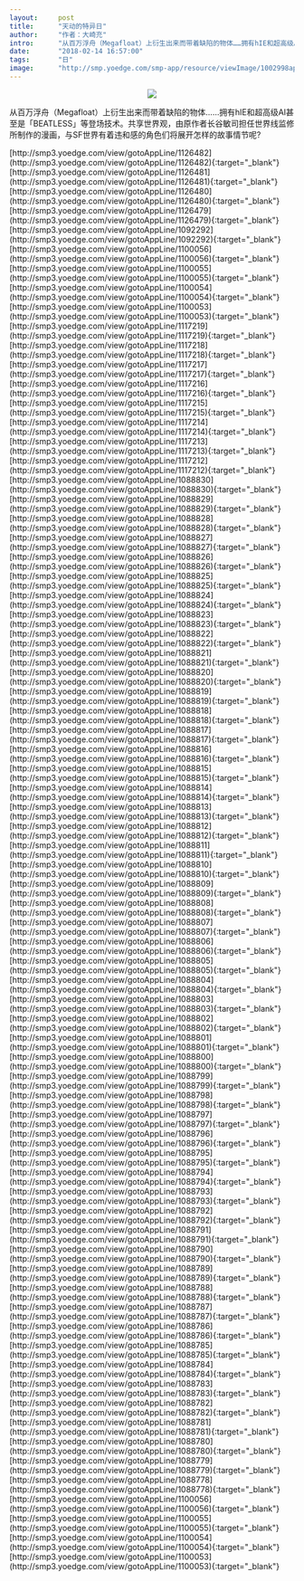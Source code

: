 ```yaml
---
layout:     post
title:      "天动的特异日"
author:     "作者：大崎充"
intro:      "从百万浮舟（Megafloat）上衍生出来而带着缺陷的物体……拥有hIE和超高级AI甚至是「BEATLESS」等登场技术。共享世界观，由原作者长谷敏司担任世界线监修所制作的漫画，与SF世界有着违和感的角色们将展开怎样的故事情节呢?"
date:       "2018-02-14 16:57:00"
tags:       "日"
image:      "http://smp.yoedge.com/smp-app/resource/viewImage/1002998appline.png"
---
```

<div style="text-align: center">
<p><img src="http://smp.yoedge.com/smp-app/resource/viewImage/1002998appline.png"/></p>
</div>
<p class="post-meta">
<span>从百万浮舟（Megafloat）上衍生出来而带着缺陷的物体……拥有hIE和超高级AI甚至是「BEATLESS」等登场技术。共享世界观，由原作者长谷敏司担任世界线监修所制作的漫画，与SF世界有着违和感的角色们将展开怎样的故事情节呢?</span>
</p>
[http://smp3.yoedge.com/view/gotoAppLine/1126482](http://smp3.yoedge.com/view/gotoAppLine/1126482){:target="_blank"}
[http://smp3.yoedge.com/view/gotoAppLine/1126481](http://smp3.yoedge.com/view/gotoAppLine/1126481){:target="_blank"}
[http://smp3.yoedge.com/view/gotoAppLine/1126480](http://smp3.yoedge.com/view/gotoAppLine/1126480){:target="_blank"}
[http://smp3.yoedge.com/view/gotoAppLine/1126479](http://smp3.yoedge.com/view/gotoAppLine/1126479){:target="_blank"}
[http://smp3.yoedge.com/view/gotoAppLine/1092292](http://smp3.yoedge.com/view/gotoAppLine/1092292){:target="_blank"}
[http://smp3.yoedge.com/view/gotoAppLine/1100056](http://smp3.yoedge.com/view/gotoAppLine/1100056){:target="_blank"}
[http://smp3.yoedge.com/view/gotoAppLine/1100055](http://smp3.yoedge.com/view/gotoAppLine/1100055){:target="_blank"}
[http://smp3.yoedge.com/view/gotoAppLine/1100054](http://smp3.yoedge.com/view/gotoAppLine/1100054){:target="_blank"}
[http://smp3.yoedge.com/view/gotoAppLine/1100053](http://smp3.yoedge.com/view/gotoAppLine/1100053){:target="_blank"}
[http://smp3.yoedge.com/view/gotoAppLine/1117219](http://smp3.yoedge.com/view/gotoAppLine/1117219){:target="_blank"}
[http://smp3.yoedge.com/view/gotoAppLine/1117218](http://smp3.yoedge.com/view/gotoAppLine/1117218){:target="_blank"}
[http://smp3.yoedge.com/view/gotoAppLine/1117217](http://smp3.yoedge.com/view/gotoAppLine/1117217){:target="_blank"}
[http://smp3.yoedge.com/view/gotoAppLine/1117216](http://smp3.yoedge.com/view/gotoAppLine/1117216){:target="_blank"}
[http://smp3.yoedge.com/view/gotoAppLine/1117215](http://smp3.yoedge.com/view/gotoAppLine/1117215){:target="_blank"}
[http://smp3.yoedge.com/view/gotoAppLine/1117214](http://smp3.yoedge.com/view/gotoAppLine/1117214){:target="_blank"}
[http://smp3.yoedge.com/view/gotoAppLine/1117213](http://smp3.yoedge.com/view/gotoAppLine/1117213){:target="_blank"}
[http://smp3.yoedge.com/view/gotoAppLine/1117212](http://smp3.yoedge.com/view/gotoAppLine/1117212){:target="_blank"}
[http://smp3.yoedge.com/view/gotoAppLine/1088830](http://smp3.yoedge.com/view/gotoAppLine/1088830){:target="_blank"}
[http://smp3.yoedge.com/view/gotoAppLine/1088829](http://smp3.yoedge.com/view/gotoAppLine/1088829){:target="_blank"}
[http://smp3.yoedge.com/view/gotoAppLine/1088828](http://smp3.yoedge.com/view/gotoAppLine/1088828){:target="_blank"}
[http://smp3.yoedge.com/view/gotoAppLine/1088827](http://smp3.yoedge.com/view/gotoAppLine/1088827){:target="_blank"}
[http://smp3.yoedge.com/view/gotoAppLine/1088826](http://smp3.yoedge.com/view/gotoAppLine/1088826){:target="_blank"}
[http://smp3.yoedge.com/view/gotoAppLine/1088825](http://smp3.yoedge.com/view/gotoAppLine/1088825){:target="_blank"}
[http://smp3.yoedge.com/view/gotoAppLine/1088824](http://smp3.yoedge.com/view/gotoAppLine/1088824){:target="_blank"}
[http://smp3.yoedge.com/view/gotoAppLine/1088823](http://smp3.yoedge.com/view/gotoAppLine/1088823){:target="_blank"}
[http://smp3.yoedge.com/view/gotoAppLine/1088822](http://smp3.yoedge.com/view/gotoAppLine/1088822){:target="_blank"}
[http://smp3.yoedge.com/view/gotoAppLine/1088821](http://smp3.yoedge.com/view/gotoAppLine/1088821){:target="_blank"}
[http://smp3.yoedge.com/view/gotoAppLine/1088820](http://smp3.yoedge.com/view/gotoAppLine/1088820){:target="_blank"}
[http://smp3.yoedge.com/view/gotoAppLine/1088819](http://smp3.yoedge.com/view/gotoAppLine/1088819){:target="_blank"}
[http://smp3.yoedge.com/view/gotoAppLine/1088818](http://smp3.yoedge.com/view/gotoAppLine/1088818){:target="_blank"}
[http://smp3.yoedge.com/view/gotoAppLine/1088817](http://smp3.yoedge.com/view/gotoAppLine/1088817){:target="_blank"}
[http://smp3.yoedge.com/view/gotoAppLine/1088816](http://smp3.yoedge.com/view/gotoAppLine/1088816){:target="_blank"}
[http://smp3.yoedge.com/view/gotoAppLine/1088815](http://smp3.yoedge.com/view/gotoAppLine/1088815){:target="_blank"}
[http://smp3.yoedge.com/view/gotoAppLine/1088814](http://smp3.yoedge.com/view/gotoAppLine/1088814){:target="_blank"}
[http://smp3.yoedge.com/view/gotoAppLine/1088813](http://smp3.yoedge.com/view/gotoAppLine/1088813){:target="_blank"}
[http://smp3.yoedge.com/view/gotoAppLine/1088812](http://smp3.yoedge.com/view/gotoAppLine/1088812){:target="_blank"}
[http://smp3.yoedge.com/view/gotoAppLine/1088811](http://smp3.yoedge.com/view/gotoAppLine/1088811){:target="_blank"}
[http://smp3.yoedge.com/view/gotoAppLine/1088810](http://smp3.yoedge.com/view/gotoAppLine/1088810){:target="_blank"}
[http://smp3.yoedge.com/view/gotoAppLine/1088809](http://smp3.yoedge.com/view/gotoAppLine/1088809){:target="_blank"}
[http://smp3.yoedge.com/view/gotoAppLine/1088808](http://smp3.yoedge.com/view/gotoAppLine/1088808){:target="_blank"}
[http://smp3.yoedge.com/view/gotoAppLine/1088807](http://smp3.yoedge.com/view/gotoAppLine/1088807){:target="_blank"}
[http://smp3.yoedge.com/view/gotoAppLine/1088806](http://smp3.yoedge.com/view/gotoAppLine/1088806){:target="_blank"}
[http://smp3.yoedge.com/view/gotoAppLine/1088805](http://smp3.yoedge.com/view/gotoAppLine/1088805){:target="_blank"}
[http://smp3.yoedge.com/view/gotoAppLine/1088804](http://smp3.yoedge.com/view/gotoAppLine/1088804){:target="_blank"}
[http://smp3.yoedge.com/view/gotoAppLine/1088803](http://smp3.yoedge.com/view/gotoAppLine/1088803){:target="_blank"}
[http://smp3.yoedge.com/view/gotoAppLine/1088802](http://smp3.yoedge.com/view/gotoAppLine/1088802){:target="_blank"}
[http://smp3.yoedge.com/view/gotoAppLine/1088801](http://smp3.yoedge.com/view/gotoAppLine/1088801){:target="_blank"}
[http://smp3.yoedge.com/view/gotoAppLine/1088800](http://smp3.yoedge.com/view/gotoAppLine/1088800){:target="_blank"}
[http://smp3.yoedge.com/view/gotoAppLine/1088799](http://smp3.yoedge.com/view/gotoAppLine/1088799){:target="_blank"}
[http://smp3.yoedge.com/view/gotoAppLine/1088798](http://smp3.yoedge.com/view/gotoAppLine/1088798){:target="_blank"}
[http://smp3.yoedge.com/view/gotoAppLine/1088797](http://smp3.yoedge.com/view/gotoAppLine/1088797){:target="_blank"}
[http://smp3.yoedge.com/view/gotoAppLine/1088796](http://smp3.yoedge.com/view/gotoAppLine/1088796){:target="_blank"}
[http://smp3.yoedge.com/view/gotoAppLine/1088795](http://smp3.yoedge.com/view/gotoAppLine/1088795){:target="_blank"}
[http://smp3.yoedge.com/view/gotoAppLine/1088794](http://smp3.yoedge.com/view/gotoAppLine/1088794){:target="_blank"}
[http://smp3.yoedge.com/view/gotoAppLine/1088793](http://smp3.yoedge.com/view/gotoAppLine/1088793){:target="_blank"}
[http://smp3.yoedge.com/view/gotoAppLine/1088792](http://smp3.yoedge.com/view/gotoAppLine/1088792){:target="_blank"}
[http://smp3.yoedge.com/view/gotoAppLine/1088791](http://smp3.yoedge.com/view/gotoAppLine/1088791){:target="_blank"}
[http://smp3.yoedge.com/view/gotoAppLine/1088790](http://smp3.yoedge.com/view/gotoAppLine/1088790){:target="_blank"}
[http://smp3.yoedge.com/view/gotoAppLine/1088789](http://smp3.yoedge.com/view/gotoAppLine/1088789){:target="_blank"}
[http://smp3.yoedge.com/view/gotoAppLine/1088788](http://smp3.yoedge.com/view/gotoAppLine/1088788){:target="_blank"}
[http://smp3.yoedge.com/view/gotoAppLine/1088787](http://smp3.yoedge.com/view/gotoAppLine/1088787){:target="_blank"}
[http://smp3.yoedge.com/view/gotoAppLine/1088786](http://smp3.yoedge.com/view/gotoAppLine/1088786){:target="_blank"}
[http://smp3.yoedge.com/view/gotoAppLine/1088785](http://smp3.yoedge.com/view/gotoAppLine/1088785){:target="_blank"}
[http://smp3.yoedge.com/view/gotoAppLine/1088784](http://smp3.yoedge.com/view/gotoAppLine/1088784){:target="_blank"}
[http://smp3.yoedge.com/view/gotoAppLine/1088783](http://smp3.yoedge.com/view/gotoAppLine/1088783){:target="_blank"}
[http://smp3.yoedge.com/view/gotoAppLine/1088782](http://smp3.yoedge.com/view/gotoAppLine/1088782){:target="_blank"}
[http://smp3.yoedge.com/view/gotoAppLine/1088781](http://smp3.yoedge.com/view/gotoAppLine/1088781){:target="_blank"}
[http://smp3.yoedge.com/view/gotoAppLine/1088780](http://smp3.yoedge.com/view/gotoAppLine/1088780){:target="_blank"}
[http://smp3.yoedge.com/view/gotoAppLine/1088779](http://smp3.yoedge.com/view/gotoAppLine/1088779){:target="_blank"}
[http://smp3.yoedge.com/view/gotoAppLine/1088778](http://smp3.yoedge.com/view/gotoAppLine/1088778){:target="_blank"}
[http://smp3.yoedge.com/view/gotoAppLine/1100056](http://smp3.yoedge.com/view/gotoAppLine/1100056){:target="_blank"}
[http://smp3.yoedge.com/view/gotoAppLine/1100055](http://smp3.yoedge.com/view/gotoAppLine/1100055){:target="_blank"}
[http://smp3.yoedge.com/view/gotoAppLine/1100054](http://smp3.yoedge.com/view/gotoAppLine/1100054){:target="_blank"}
[http://smp3.yoedge.com/view/gotoAppLine/1100053](http://smp3.yoedge.com/view/gotoAppLine/1100053){:target="_blank"}


